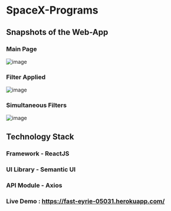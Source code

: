 # SpaceX-Programs

## Snapshots of the Web-App

### Main Page
![image](https://user-images.githubusercontent.com/46965764/109339764-20728f80-788e-11eb-8ab8-7734e0dd5f50.png)

### Filter Applied
![image](https://user-images.githubusercontent.com/46965764/109339976-6c253900-788e-11eb-9ffb-8a4617339c08.png)

### Simultaneous Filters
![image](https://user-images.githubusercontent.com/46965764/109340138-9f67c800-788e-11eb-805b-7832ac2de9f1.png)

## Technology Stack
### Framework - ReactJS
### UI Library - Semantic UI
### API Module - Axios


### Live Demo : https://fast-eyrie-05031.herokuapp.com/
